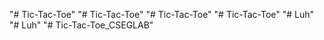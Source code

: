 "# Tic-Tac-Toe" 
"# Tic-Tac-Toe" 
"# Tic-Tac-Toe" 
"# Tic-Tac-Toe" 
"# Luh" 
"# Luh" 
"# Tic-Tac-Toe_CSEGLAB" 
